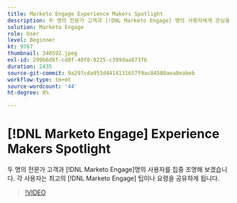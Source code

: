 ```yaml
---
title: Marketo Engage Experience Makers Spotlight
description: 두 명의 전문가 고객과 [!DNL Marketo Engage] 명의 사용자에게 관심을 기울이면 참여하십시오. 각 사용자는 최고의 [!DNL Marketo Engage] 팁이나 요령을 공유하게 됩니다.
solution: Marketo Engage
role: User
level: Beginner
kt: 9767
thumbnail: 340592.jpeg
exl-id: 299b6d8f-cd0f-40f0-9225-c399daa873f6
duration: 2435
source-git-commit: 9a297cda953d4414131657f9ac84580aea0eabeb
workflow-type: tm+mt
source-wordcount: '44'
ht-degree: 0%

---
```


# [!DNL Marketo Engage] Experience Makers Spotlight

두 명의 전문가 고객과 [!DNL Marketo Engage]명의 사용자를 집중 조명해 보겠습니다. 각 사용자는 최고의 [!DNL Marketo Engage] 팁이나 요령을 공유하게 됩니다.

>[!VIDEO](https://video.tv.adobe.com/v/340592/?quality=12&learn=on)
